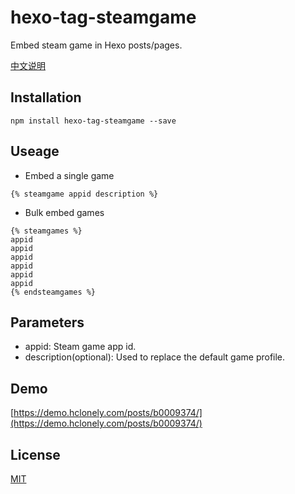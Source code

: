 # hexo-tag-steamgame

Embed steam game in Hexo posts/pages.

[中文说明](https://github.com/HCLonely/hexo-tag-steamgame/blob/master/README_CN.md)

## Installation

```
npm install hexo-tag-steamgame --save
```

## Useage

* Embed a single game

```
{% steamgame appid description %}
```

* Bulk embed games

```
{% steamgames %}
appid
appid
appid
appid
appid
appid
{% endsteamgames %}
```

## Parameters

* appid: Steam game app id.
* description(optional): Used to replace the default game profile.

## Demo

[https://demo.hclonely.com/posts/b0009374/](https://demo.hclonely.com/posts/b0009374/)

## License

[MIT](https://github.com/HCLonely/hexo-tag-steamgame/blob/master/LICENSE)